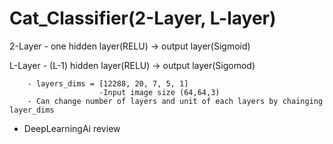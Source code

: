 # Cat_Classifier(2-Layer, L-layer)


2-Layer - one hidden layer(RELU) -> output layer(Sigmoid)

L-Layer - (L-1) hidden layer(RELU) -> output layer(Sigomod)

        - layers_dims = [12288, 20, 7, 5, 1]        
                        -Input image size (64,64,3)
        - Can change number of layers and unit of each layers by chainging layer_dims

* DeepLearningAi review
